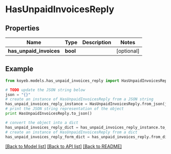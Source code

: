 # HasUnpaidInvoicesReply


## Properties
Name | Type | Description | Notes
------------ | ------------- | ------------- | -------------
**has_unpaid_invoices** | **bool** |  | [optional] 

## Example

```python
from koyeb.models.has_unpaid_invoices_reply import HasUnpaidInvoicesReply

# TODO update the JSON string below
json = "{}"
# create an instance of HasUnpaidInvoicesReply from a JSON string
has_unpaid_invoices_reply_instance = HasUnpaidInvoicesReply.from_json(json)
# print the JSON string representation of the object
print HasUnpaidInvoicesReply.to_json()

# convert the object into a dict
has_unpaid_invoices_reply_dict = has_unpaid_invoices_reply_instance.to_dict()
# create an instance of HasUnpaidInvoicesReply from a dict
has_unpaid_invoices_reply_form_dict = has_unpaid_invoices_reply.from_dict(has_unpaid_invoices_reply_dict)
```
[[Back to Model list]](../README.md#documentation-for-models) [[Back to API list]](../README.md#documentation-for-api-endpoints) [[Back to README]](../README.md)


